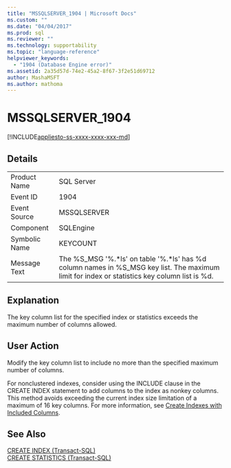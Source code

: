 ```yaml
---
title: "MSSQLSERVER_1904 | Microsoft Docs"
ms.custom: ""
ms.date: "04/04/2017"
ms.prod: sql
ms.reviewer: ""
ms.technology: supportability
ms.topic: "language-reference"
helpviewer_keywords: 
  - "1904 (Database Engine error)"
ms.assetid: 2a35d57d-74e2-45a2-8f67-3f2e51d69712
author: MashaMSFT
ms.author: mathoma
---
```

# MSSQLSERVER_1904
[!INCLUDE[appliesto-ss-xxxx-xxxx-xxx-md](../../includes/appliesto-ss-xxxx-xxxx-xxx-md.md)]
  
## Details  
  
|||  
|-|-|  
|Product Name|SQL Server|  
|Event ID|1904|  
|Event Source|MSSQLSERVER|  
|Component|SQLEngine|  
|Symbolic Name|KEYCOUNT|  
|Message Text|The %S_MSG '%.*ls' on table '%.\*ls' has %d column names in %S_MSG key list. The maximum limit for index or statistics key column list is %d.|  
  
## Explanation  
The key column list for the specified index or statistics exceeds the maximum number of columns allowed.  
  
## User Action  
Modify the key column list to include no more than the specified maximum number of columns.  
  
For nonclustered indexes, consider using the INCLUDE clause in the CREATE INDEX statement to add columns to the index as nonkey columns. This method avoids exceeding the current index size limitation of a maximum of 16 key columns. For more information, see [Create Indexes with Included Columns](~/relational-databases/indexes/create-indexes-with-included-columns.md).  
  
## See Also  
[CREATE INDEX &#40;Transact-SQL&#41;](~/t-sql/statements/create-index-transact-sql.md)  
[CREATE STATISTICS &#40;Transact-SQL&#41;](~/t-sql/statements/create-statistics-transact-sql.md)  
  
